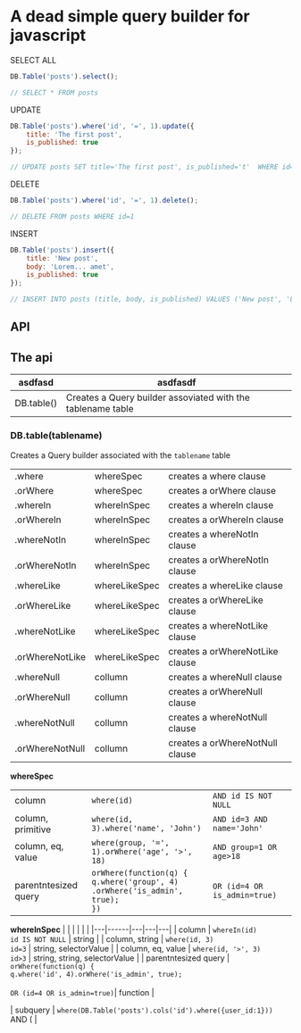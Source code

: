 A dead simple query builder for javascript
=


SELECT ALL
```javascript
DB.Table('posts').select();

// SELECT * FROM posts
```

UPDATE
```javascript
DB.Table('posts').where('id', '=', 1).update({
    title: 'The first post',
    is_published: true
});

// UPDATE posts SET title='The first post', is_published='t'  WHERE id=1
```


DELETE
```javascript
DB.Table('posts').where('id', '=', 1).delete();

// DELETE FROM posts WHERE id=1 
```

INSERT
```javascript
DB.Table('posts').insert({
    title: 'New post',
    body: 'Lorem... amet',
    is_published: true
});

// INSERT INTO posts (title, body, is_published) VALUES ('New post', 'Lorem... amet', true) 
```


API
--

The api
----------------

| asdfasd | asdfasdf |
| -- | -- |
| DB.table() | Creates a Query builder assoviated with the tablename table |



### DB.table(tablename)
Creates a Query builder associated with the `tablename` table

|   |      |   |
|---|------|---|
| .where | whereSpec | creates a where clause |  
| .orWhere | whereSpec | creates a orWhere clause |  
| .whereIn | whereInSpec | creates a whereIn clause |  
| .orWhereIn | whereInSpec | creates a orWhereIn clause |  
| .whereNotIn | whereInSpec | creates a whereNotIn clause |  
| .orWhereNotIn | whereInSpec | creates a orWhereNotIn clause |  
| .whereLike | whereLikeSpec | creates a whereLike clause |  
| .orWhereLike | whereLikeSpec | creates a orWhereLike clause |  
| .whereNotLike | whereLikeSpec | creates a whereNotLike clause |  
| .orWhereNotLike | whereLikeSpec | creates a orWhereNotLike clause |  
| .whereNull | collumn | creates a whereNull clause |  
| .orWhereNull | collumn | creates a orWhereNull clause |  
| .whereNotNull | collumn | creates a whereNotNull clause |  
| .orWhereNotNull | collumn | creates a orWhereNotNull clause |  


**whereSpec**

|   |      |   |
|---|------|---|
| column               | `where(id)`| `AND id IS NOT NULL` |
| column, primitive    | `where(id, 3).where('name', 'John')` | `AND id=3 AND name='John'`|
| column, eq, value    | `where(group, '=', 1).orWhere('age', '>', 18)`| `AND group=1 OR age>18` |
| parentntesized query | `orWhere(function(q) {`<br>`q.where('group', 4)`<br>`.orWhere('is_admin', true);`<br>`})` | `OR (id=4 OR is_admin=true)` | 

**whereInSpec**
|   |      |   |   |   |
|---|------|---|---|---|
| column               | `whereIn(id)` <br>`id IS NOT NULL`     | string | 
| column, string       | `where(id, 3)` <br>`id=3`            | string, selectorValue |
| column, eq, value    | `where(id, '>', 3)`<br>`id>3`        | string, string, selectorValue |
| parentntesized query | `orWhere(function(q) {`<br>`q.where('id', 4).orWhere('is_admin', true);`<br><br>`OR (id=4 OR is_admin=true)`| function | 



| subquery             | `where(DB.Table('posts').cols('id').where({user_id:1}))`<br>AND (
 |